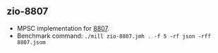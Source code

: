 ## zio-8807

- MPSC implementation for [8807](https://github.com/zio/zio/issues/8807).
- Benchmark command: `./mill zio-8807.jmh . -f 5 -rf json -rff 8807.jsom`

